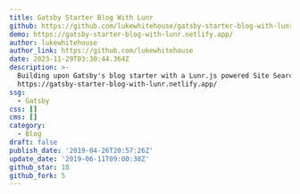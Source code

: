 ```yaml
---
title: Gatsby Starter Blog With Lunr
github: https://github.com/lukewhitehouse/gatsby-starter-blog-with-lunr
demo: https://gatsby-starter-blog-with-lunr.netlify.app/
author: lukewhitehouse
author_link: https://github.com/lukewhitehouse
date: 2023-11-29T03:30:44.364Z
description: >-
  Building upon Gatsby's blog starter with a Lunr.js powered Site Search.
  https://gatsby-starter-blog-with-lunr.netlify.app/
ssg:
  - Gatsby
css: []
cms: []
category:
  - Blog
draft: false
publish_date: '2019-04-26T20:57:26Z'
update_date: '2019-06-11T09:00:38Z'
github_star: 18
github_fork: 5
---
```

